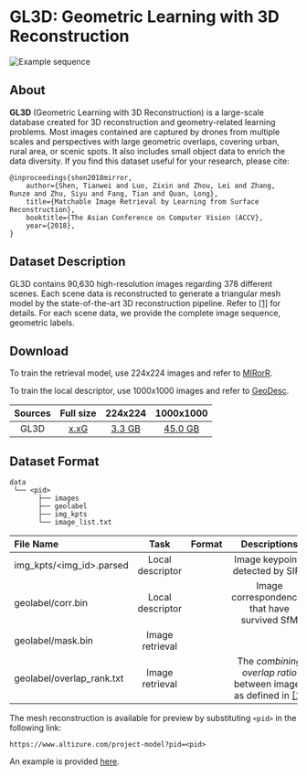 # GL3D: Geometric Learning with 3D Reconstruction
![Example sequence](img/dataset_view.png)

## About

**GL3D** (Geometric Learning with 3D Reconstruction) is a large-scale database created for 3D reconstruction and geometry-related learning problems. Most images contained are captured by drones from multiple scales and perspectives with large geometric overlaps, covering urban, rural area, or scenic spots. It also includes small object data to enrich the data diversity. If you find this dataset useful for your research, please cite:

    @inproceedings{shen2018mirror,
        author={Shen, Tianwei and Luo, Zixin and Zhou, Lei and Zhang, Runze and Zhu, Siyu and Fang, Tian and Quan, Long},
        title={Matchable Image Retrieval by Learning from Surface Reconstruction},
        booktitle={The Asian Conference on Computer Vision (ACCV},
        year={2018},
    }

## Dataset Description

GL3D contains 90,630 high-resolution images regarding 378 different scenes. Each scene data is reconstructed to generate a triangular mesh model by the state-of-the-art 3D reconstruction pipeline. Refer to [\[1\]][1] for details. For each scene data, we provide the complete image sequence, geometric labels.

## Download

To train the retrieval model, use 224x224 images and refer to [MIRorR](https://github.com/hlzz/mirror).

To train the local descriptor, use 1000x1000 images and refer to [GeoDesc](https://github.com/lzx551402/geodesc).

|  Sources | Full size |  224x224 | 1000x1000 |
|:--------:|:---------:|:--------:|:---------:|
| GL3D     | [x.xG]() | [3.3 GB]() | [45.0 GB]() |

## Dataset Format 

```
data                          
 └── <pid> 
       ├── images       
       ├── geolabel
       ├── img_kpts 
       └── image_list.txt
```

|File Name                |Task            |Format|Descriptions                                |Dowload |
|:------------------------|:--------------:|:----:|:------------------------------------------:|:------:|
|img_kpts/<img_id>.parsed |Local descriptor|      |Image keypoints detected by SIFT            |[x.xG]()|
|geolabel/corr.bin        |Local descriptor|      |Image correspondences that have survived SfM|[x.xG]()|
|geolabel/mask.bin        |Image retrieval |      |                                            |[x.xG]()|
|geolabel/overlap_rank.txt|Image retrieval |      |The *combining overlap ratio* between images as defined in [\[1\]][1]|[x.xG]()|

The mesh reconstruction is available for preview by substituting `<pid>` in the following link:

```
https://www.altizure.com/project-model?pid=<pid>
```

An example is provided [here](https://www.altizure.com/project-model?pid=57f8d9bbe73f6760f10e916a).

[1]: https://arxiv.org/abs/1811.10343